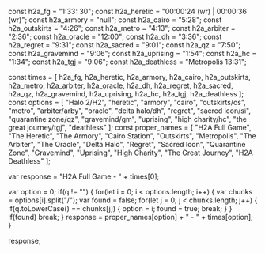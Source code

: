 const h2a_fg = "1:33: 30";
const h2a_heretic = "00:00:24 (wr) | 00:00:36 (wr)";
const h2a_armory = "null";
const h2a_cairo = "5:28";
const h2a_outskirts = "4:26";
const h2a_metro = "4:13";
const h2a_arbiter = "2:36";
const h2a_oracle = "12:00";
const h2a_dh = "3:36";
const h2a_regret = "9:31";
const h2a_sacred = "9:01";
const h2a_qz = "7:50";
const h2a_gravemind = "9:06";
const h2a_uprising = "1:54";
const h2a_hc = "1:34";
const h2a_tgj = "9:06";
const h2a_deathless = "Metropolis 13:31";

const times = [
    h2a_fg, h2a_heretic, 
    h2a_armory, h2a_cairo,
    h2a_outskirts, h2a_metro,
    h2a_arbiter, h2a_oracle,
    h2a_dh, h2a_regret,
    h2a_sacred, h2a_qz,
    h2a_gravemind, h2a_uprising,
    h2a_hc, h2a_tgj,
    h2a_deathless ];
const options = [
    "Halo 2/H2", "heretic",
    "armory", "cairo",
    "outskirts/os", "metro",
    "arbiter/arby", "oracle",
    "delta halo/dh", "regret",
    "sacred icon/si", "quarantine zone/qz",
    "gravemind/gm", "uprising",
    "high charity/hc", "the great journey/tgj",
    "deathless" ];
const proper_names = [
    "H2A Full Game", "The Heretic",
    "The Armory", "Cairo Station",
    "Outskirts", "Metropolis",
    "The Arbiter", "The Oracle",
    "Delta Halo", "Regret",
    "Sacred Icon", "Quarantine Zone",
    "Gravemind", "Uprising",
    "High Charity", "The Great Journey",
    "H2A Deathless" ];

var response = "H2A Full Game - " + times[0];

var option = 0;
if(q != "")
{
    for(let i = 0; i < options.length; i++)
    {
        var chunks = options[i].split("/");
        var found = false;
        for(let j = 0; j < chunks.length; j++)
        {
            if(q.toLowerCase() == chunks[j])
            {
                option = i;
                found = true;
                break;
            }
        }
        if(found) break;
    }
    response = proper_names[option] + " - " + times[option];
}

response;